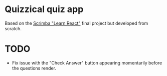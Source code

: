 # Quizzical quiz app

Based on the [Scrimba "Learn React"](https://scrimba.com/learn/learnreact) final project but developed from scratch.

# TODO

- Fix issue with the "Check Answer" button appearing momentarily before the questions render.
